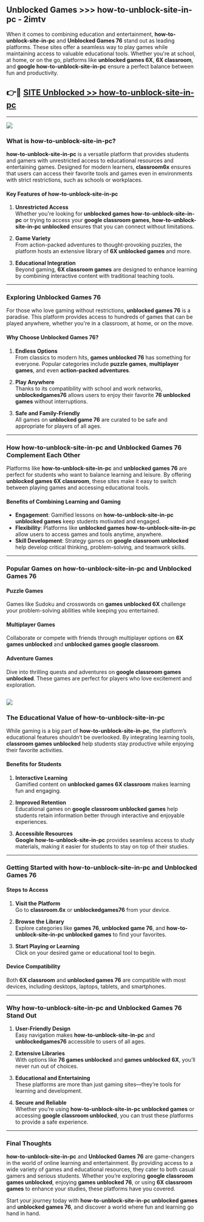## Unblocked Games >>> how-to-unblock-site-in-pc - 2imtv 

When it comes to combining education and entertainment, **how-to-unblock-site-in-pc** and **Unblocked Games 76** stand out as leading platforms. These sites offer a seamless way to play games while maintaining access to valuable educational tools. Whether you're at school, at home, or on the go, platforms like **unblocked games 6X**, **6X classroom**, and **google how-to-unblock-site-in-pc** ensure a perfect balance between fun and productivity.
## 👉🔴 [SITE Unblocked >> how-to-unblock-site-in-pc](http://premium.freeplayer.one?title=how-to-unblock-site-in-pc&ref=22JU)
---
<a href="http://premium.freeplayer.one?title=how-to-unblock-site-in-pc&ref=22JU/"><img src="https://github.com/user-attachments/assets/438f12ca-57a4-47a3-8ead-c64da593a1e5"/></a>
### What is how-to-unblock-site-in-pc?  

**how-to-unblock-site-in-pc** is a versatile platform that provides students and gamers with unrestricted access to educational resources and entertaining games. Designed for modern learners, **classroom6x** ensures that users can access their favorite tools and games even in environments with strict restrictions, such as schools or workplaces.  

#### Key Features of how-to-unblock-site-in-pc  

1. **Unrestricted Access**  
   Whether you're looking for **unblocked games how-to-unblock-site-in-pc** or trying to access your **google classroom games**, **how-to-unblock-site-in-pc unblocked** ensures that you can connect without limitations.  

2. **Game Variety**  
   From action-packed adventures to thought-provoking puzzles, the platform hosts an extensive library of **6X unblocked games** and more.  

3. **Educational Integration**  
   Beyond gaming, **6X classroom games** are designed to enhance learning by combining interactive content with traditional teaching tools.  



---

### Exploring Unblocked Games 76  

For those who love gaming without restrictions, **unblocked games 76** is a paradise. This platform provides access to hundreds of games that can be played anywhere, whether you're in a classroom, at home, or on the move.  

#### Why Choose Unblocked Games 76?  

1. **Endless Options**  
   From classics to modern hits, **games unblocked 76** has something for everyone. Popular categories include **puzzle games**, **multiplayer games**, and even **action-packed adventures**.  

2. **Play Anywhere**  
   Thanks to its compatibility with school and work networks, **unblockedgames76** allows users to enjoy their favorite **76 unblocked games** without interruptions.  

3. **Safe and Family-Friendly**  
   All games on **unblocked game 76** are curated to be safe and appropriate for players of all ages.  

---

### How how-to-unblock-site-in-pc and Unblocked Games 76 Complement Each Other  

Platforms like **how-to-unblock-site-in-pc** and **unblocked games 76** are perfect for students who want to balance learning and leisure. By offering **unblocked games 6X classroom**, these sites make it easy to switch between playing games and accessing educational tools.  

#### Benefits of Combining Learning and Gaming  

- **Engagement**: Gamified lessons on **how-to-unblock-site-in-pc unblocked games** keep students motivated and engaged.  
- **Flexibility**: Platforms like **unblocked games how-to-unblock-site-in-pc** allow users to access games and tools anytime, anywhere.  
- **Skill Development**: Strategy games on **google classroom unblocked** help develop critical thinking, problem-solving, and teamwork skills.  

---

### Popular Games on how-to-unblock-site-in-pc and Unblocked Games 76  

#### Puzzle Games  

Games like Sudoku and crosswords on **games unblocked 6X** challenge your problem-solving abilities while keeping you entertained.  

#### Multiplayer Games  

Collaborate or compete with friends through multiplayer options on **6X games unblocked** and **unblocked games google classroom**.  

#### Adventure Games  

Dive into thrilling quests and adventures on **google classroom games unblocked**. These games are perfect for players who love excitement and exploration.  

<a href="http://download.freeplayer.one?title=how-to-unblock-site-in-pc&ref=23D/"><img src="https://github.com/user-attachments/assets/fe0c3e91-c8e1-489c-acf0-e2f614c12fb8"/></a>
---

### The Educational Value of how-to-unblock-site-in-pc  

While gaming is a big part of **how-to-unblock-site-in-pc**, the platform’s educational features shouldn’t be overlooked. By integrating learning tools, **classroom games unblocked** help students stay productive while enjoying their favorite activities.  

#### Benefits for Students  

1. **Interactive Learning**  
   Gamified content on **unblocked games 6X classroom** makes learning fun and engaging.  

2. **Improved Retention**  
   Educational games on **google classroom unblocked games** help students retain information better through interactive and enjoyable experiences.  

3. **Accessible Resources**  
   **Google how-to-unblock-site-in-pc** provides seamless access to study materials, making it easier for students to stay on top of their studies.  

---

### Getting Started with how-to-unblock-site-in-pc and Unblocked Games 76  

#### Steps to Access  

1. **Visit the Platform**  
   Go to **classroom.6x** or **unblockedgames76** from your device.  

2. **Browse the Library**  
   Explore categories like **games 76**, **unblocked game 76**, and **how-to-unblock-site-in-pc unblocked games** to find your favorites.  

3. **Start Playing or Learning**  
   Click on your desired game or educational tool to begin.  

#### Device Compatibility  

Both **6X classroom** and **unblocked games 76** are compatible with most devices, including desktops, laptops, tablets, and smartphones.  

---

### Why how-to-unblock-site-in-pc and Unblocked Games 76 Stand Out  

1. **User-Friendly Design**  
   Easy navigation makes **how-to-unblock-site-in-pc** and **unblockedgames76** accessible to users of all ages.  

2. **Extensive Libraries**  
   With options like **76 games unblocked** and **games unblocked 6X**, you’ll never run out of choices.  

3. **Educational and Entertaining**  
   These platforms are more than just gaming sites—they’re tools for learning and development.  

4. **Secure and Reliable**  
   Whether you’re using **how-to-unblock-site-in-pc unblocked games** or accessing **google classroom unblocked**, you can trust these platforms to provide a safe experience.  

---

### Final Thoughts  

**how-to-unblock-site-in-pc** and **Unblocked Games 76** are game-changers in the world of online learning and entertainment. By providing access to a wide variety of games and educational resources, they cater to both casual gamers and serious students. Whether you’re exploring **google classroom games unblocked**, enjoying **games unblocked 76**, or using **6X classroom games** to enhance your studies, these platforms have you covered.  

Start your journey today with **how-to-unblock-site-in-pc unblocked games** and **unblocked games 76**, and discover a world where fun and learning go hand in hand.  